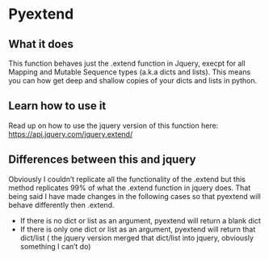 Pyextend
==================================================

What it does
--------------------------------------
This function behaves just the .extend function in Jquery, execpt for all Mapping and Mutable Sequence types (a.k.a dicts and lists). This means you can how get deep and shallow copies of your dicts and lists in python. 

Learn how to use it
--------------------------------------
Read up on how to use the jquery version of this function here: https://api.jquery.com/jquery.extend/


Differences between this and jquery
--------------------------------------
Obviously I couldn’t replicate all the functionality of the .extend but this method replicates 99% of what the .extend function in jquery does. That being said I have made changes in the following cases so that pyextend will behave differently then .extend.

- If there is no dict or list as an argument, pyextend will return a blank dict
- If there is only one dict or list as an argument, pyextend will return that dict/list ( the jquery version merged that dict/list into jquery, obviously something I can’t do) 
